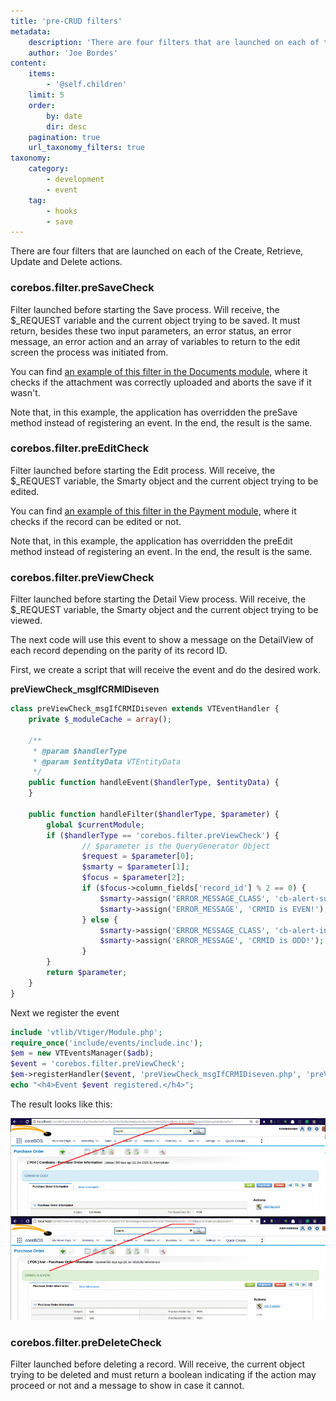 ```yaml
---
title: 'pre-CRUD filters'
metadata:
    description: 'There are four filters that are launched on each of the Create, Retrieve, Update and Delete actions.'
    author: 'Joe Bordes'
content:
    items:
        - '@self.children'
    limit: 5
    order:
        by: date
        dir: desc
    pagination: true
    url_taxonomy_filters: true
taxonomy:
    category:
        - development
        - event
    tag:
        - hooks
        - save 
---
```


There are four filters that are launched on each of the Create, Retrieve, Update and Delete actions.

### corebos.filter.preSaveCheck

Filter launched before starting the Save process. Will receive, the $_REQUEST variable and the current object trying to be saved. It must return, besides these two input parameters, an error status, an error message, an error action and an array of variables to return to the edit screen the process was initiated from.

You can find [an example of this filter in the Documents module,](https://github.com/tsolucio/corebos/blob/master/modules/Documents/Documents.php#L180) where it checks if the attachment was correctly uploaded and aborts the save if it wasn't. 

<div class="notices blue"> Note that, in this example, the application has overridden the preSave method instead of registering an event. In the end, the result is the same.
</div>

### corebos.filter.preEditCheck

Filter launched before starting the Edit process. Will receive, the $_REQUEST variable, the Smarty object and the current object trying to be edited.

You can find [an example of this filter in the Payment module,](https://github.com/tsolucio/corebos/blob/master/modules/CobroPago/CobroPago.php#L506) where it checks if the record can be edited or not.

<div class="notices blue"> Note that, in this example, the application has overridden the preEdit method instead of registering an event. In the end, the result is the same.
</div>

### corebos.filter.preViewCheck

Filter launched before starting the Detail View process. Will receive, the $_REQUEST variable, the Smarty object and the current object trying to be viewed.

The next code will use this event to show a message on the DetailView of each record depending on the parity of its record ID.

First, we create a script that will receive the event and do the desired work.

**preViewCheck_msgIfCRMIDiseven**

```php 
class preViewCheck_msgIfCRMIDiseven extends VTEventHandler {
	private $_moduleCache = array();
 
	/**
	 * @param $handlerType
	 * @param $entityData VTEntityData
	 */
	public function handleEvent($handlerType, $entityData) {
	}
 
	public function handleFilter($handlerType, $parameter) {
		global $currentModule;
		if ($handlerType == 'corebos.filter.preViewCheck') {
				// $parameter is the QueryGenerator Object
				$request = $parameter[0];
				$smarty = $parameter[1];
				$focus = $parameter[2];
				if ($focus->column_fields['record_id'] % 2 == 0) {
					$smarty->assign('ERROR_MESSAGE_CLASS', 'cb-alert-success');
					$smarty->assign('ERROR_MESSAGE', 'CRMID is EVEN!');
				} else {
					$smarty->assign('ERROR_MESSAGE_CLASS', 'cb-alert-info');
					$smarty->assign('ERROR_MESSAGE', 'CRMID is ODD!');
				}
		}
		return $parameter;
	}
}
```
Next we register the event

```php 
include 'vtlib/Vtiger/Module.php';
require_once('include/events/include.inc');
$em = new VTEventsManager($adb);
$event = 'corebos.filter.preViewCheck';
$em->registerHandler($event, 'preViewCheck_msgIfCRMIDiseven.php', 'preViewCheck_msgIfCRMIDiseven');
echo "<h4>Event $event registered.</h4>";
```
The result looks like this:

![](crmidevenodd.png?width=100%)

### corebos.filter.preDeleteCheck

Filter launched before deleting a record. Will receive, the current object trying to be deleted and must return a boolean indicating if the action may proceed or not and a message to show in case it cannot.


